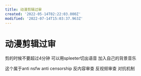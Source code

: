 ```yaml
---
title: 动漫剪辑过审
created: '2022-05-14T02:22:03.000Z'
modified: '2022-07-14T15:03:37.963Z'
---
```


# 动漫剪辑过审

剪的时候不要超过4分钟 可以用spleeter切出语音 加入自己的背景音乐

这个属于anti nsfw anti censorship 反内容审查 反视频审查 对抗机制
